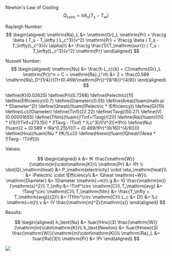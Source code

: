 Newton's Law of Cooling
$$
\dot{Q}_\mathrm{conv} = h A_s ( T_s - T_\infty )
$$

Rayleigh Number:
$$
\begin{aligned}
    \mathrm{Ra}_L &= \mathrm{Gr}_L \mathrm{Pr} = \frac{g \beta ( T_s - T_\infty ) L_c^3}{v^2} \mathrm{Pr} = \frac{g \beta ( T_s - T_\infty)L_c^3}{v \alpha}\\
    &= \frac{g \frac{1}{T_\mathrm{surr}} ( T_s - T_\infty)L_c^3}{v^2} \mathrm{Pr}
\end{aligned}
$$

Nusselt Number:
$$
\begin{aligned}
    \mathrm{Nu} &= \frac{h L_c}{k} = C(\mathrm{Gr}_L \mathrm{Pr})^n = C ~ \mathrm{Ra}_L^n\\
    &= 2 + \frac{0.589 \mathrm{Ra}_D^{1/4}}{(1+(0.469/\mathrm{Pr})^{9/16})^{4/9}}
\end{aligned}
$$

!define(K)(0.02625)
!define(Pr)(0.7268)
!define(Pelectric)(11)
!define(Efficiency)(0.7)
!define(Diameter)(0.05)
!define(Area)(!luam(math.pi * !Diameter^2))
!define(Qheat)(!luam(!Pelectric * !Efficiency))
!define(G)(10)
!define(Lc)(!Diameter)
!define(Tinf)(22.22)
!define(Tavg)(50.27)
!define(V)(0.00001655)
!define(Tfilm)(!luam((!Tinf+!Tavg)/(2)))
!define(Ra)(!luam(((!G * ((1)/(!Tinf+273.15)) * (!Tavg - !Tinf) * !Lc^3)/(!V^2))*!Pr))
!define(Nu)(!luam(2 + (0.589 * !Ra^0.25)/(((1 + (0.469/!Pr)^(9/16))^(4/9)))))
!define(Hnu)(!luam(!Nu * (!K/!Lc)))
!define(Hnew)(!luam(!Qheat/(!Area * (!Tavg - !Tinf))))

Values:

$$
\begin{aligned}
    k &= !K \frac{\mathrm{W}}{\mathrm{m}\cdot\mathrm{K}}\\
    \mathrm{Pr} &= !Pr \\
    \dot{Q}_\mathrm{heat} &= P_\mathrm{electricity} \cdot \eta_\mathrm{heat}\\
    &= !Pelectric \cdot !Efficiency\\
    &= !Qheat \mathrm{~W}\\
    \mathrm{Diameter} &= !Diameter \mathrm{~m}\\
    g &= !G \frac{\mathrm{m}}{\mathrm{s}^2}\\
    T_\infty &= !Tinf^\circ \mathrm{C}\\
    T_\mathrm{avg} &= !Tavg^\circ \mathrm{C}\\
    T_\mathrm{film} &= \frac{T_\infty + T_\mathrm{avg}}{2}\\
    &= !Tfilm^\circ \mathrm{C}\\
    L_c &= D\\
    &= !Lc \mathrm{~m}\\
    v &= !V \frac{\mathrm{m}^2}{\mathrm{s}}
\end{aligned}
$$

Results:

$$
\begin{aligned}
    h_\text{Nu} &= !luar(!Hnu)(3) \frac{\mathrm{W}}{\mathrm{m}\cdot\mathrm{K}}\\
    h_\text{Newton} &= !luar(!Hnew)(3) \frac{\mathrm{W}}{\mathrm{m}\cdot\mathrm{K}}\\
    \mathrm{Ra}_L &= !luar(!Ra)(3)\\
    \mathrm{Pr} &= !Pr
\end{aligned}
$$

![](Graph.png)
